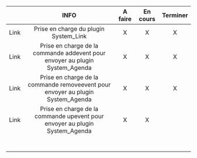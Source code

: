 

|      |                                      INFO                                       | A faire | En cours | Terminer |
| :--: | :-----------------------------------------------------------------------------: | :-----: | :------: | :------: |
| Link |                      Prise en charge du plugin System_Link                      |    X    |    X     |    X     |
| Link |  Prise en charge de la commande addevent pour envoyer au plugin System_Agenda   |    X    |    X     |    X     |
| Link | Prise en charge de la commande removeevent pour envoyer au plugin System_Agenda |    X    |    X     |    X     |
| Link |   Prise en charge de la commande upevent pour envoyer au plugin System_Agenda   |    X    |    X     |          |
|      |                                                                                 |         |          |          |
|      |                                                                                 |         |          |          |
|      |                                                                                 |         |          |          |
|      |                                                                                 |         |          |          |
|      |                                                                                 |         |          |          |
|      |                                                                                 |         |          |          |
|      |                                                                                 |         |          |          |
